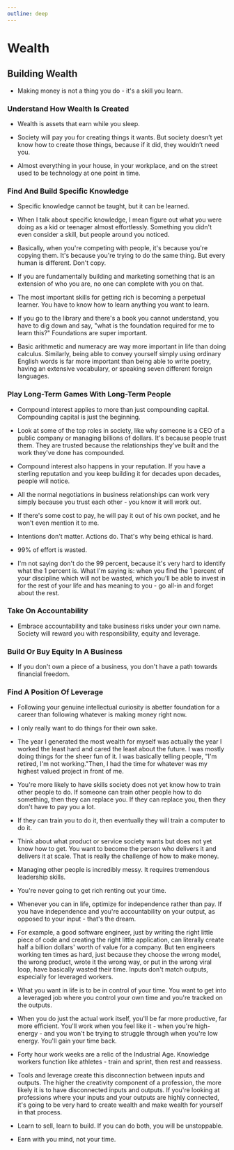 ```yaml
---
outline: deep
---
```


# Wealth

## Building Wealth

- Making money is not a thing you do - it's a skill you learn.

### Understand How Wealth Is Created

- Wealth is assets that earn while you sleep.

- Society will pay you for creating things it wants. But society doesn’t yet know how to create those things, because if it did, they wouldn’t need you.

- Almost everything in your house, in your workplace, and on the street used to be technology at one point in time.

### Find And Build Specific Knowledge

- Specific knowledge cannot be taught, but it can be learned.

- When I talk about specific knowledge, I mean figure out what you were doing as a kid or teenager almost effortlessly. Something you didn't even consider a skill, but people around you noticed.

- Basically, when you're competing with people, it's because you're copying them. It's because you're trying to do the same thing. But every human is different. Don't copy.

- If you are fundamentally building and marketing something that is an extension of who you are, no one can complete with you on that.

- The most important skills for getting rich is becoming a perpetual learner. You have to know how to learn anything you want to learn.

- If you go to the library and there's a book you cannot understand, you have to dig down and say, "what is the foundation required for me to learn this?" Foundations are super important.

- Basic arithmetic and numeracy are way more important in life than doing calculus. Similarly, being able to convey yourself simply using ordinary English words is far more important than being able to write poetry, having an extensive vocabulary, or speaking seven different foreign languages.

### Play Long-Term Games With Long-Term People

- Compound interest applies to more than just compounding capital. Compounding capital is just the beginning.

- Look at some of the top roles in society, like why someone is a CEO of a public company or managing billions of dollars. It's because people trust them. They are trusted because the relationships they've built and the work they've done has compounded.

- Compound interest also happens in your reputation. If you have a sterling reputation and you keep building it for decades upon decades, people will notice.

- All the normal negotiations in business relationships can work very simply because you trust each other - you know it will work out.

- If there's some cost to pay, he will pay it out of his own pocket, and he won't even mention it to me.

- Intentions don't matter. Actions do. That's why being ethical is hard.

- 99% of effort is wasted.

- I'm not saying don't do the 99 percent, because it's very hard to identify what the 1 percent is. What I'm saying is: when you find the 1 percent of your discipline which will not be wasted, which you'll be able to invest in for the rest of your life and has meaning to you - go all-in and forget about the rest.

### Take On Accountability

- Embrace accountability and take business risks under your own name. Society will reward you with responsibility, equity and leverage.

### Build Or Buy Equity In A Business

- If you don't own a piece of a business, you don't have a path towards financial freedom.

### Find A Position Of Leverage

- Following your genuine intellectual curiosity is abetter foundation for a career than following whatever is making money right now.

- I only really want to do things for their own sake.

- The year I generated the most wealth for myself was actually the year I worked the least hard and cared the least about the future. I was mostly doing things for the sheer fun of it. I was basically telling people, "I'm retired, I'm not working."Then, I had the time for whatever was my highest valued project in front of me.

- You're more likely to have skills society does not yet know how to train other people to do. If someone can train other people how to do something, then they can replace you. If they can replace you, then they don't have to pay you a lot.

- If they can train you to do it, then eventually they will train a computer to do it.

- Think about what product or service society wants but does not yet know how to get. You want to become the person who delivers it and delivers it at scale. That is really the challenge of how to make money.

- Managing other people is incredibly messy. It requires tremendous leadership skills.

- You're never going to get rich renting out your time.

- Whenever you can in life, optimize for independence rather than pay. If you have independence and you're accountability on your output, as opposed to your input - that's the dream.

- For example, a good software engineer, just by writing the right little piece of code and creating the right little application, can literally create half a billion dollars' worth of value for a company. But ten engineers working ten times as hard, just because they choose the wrong model, the wrong product, wrote it the wrong way, or put in the wrong viral loop, have basically wasted their time. Inputs don't match outputs, especially for leveraged workers.

- What you want in life is to be in control of your time. You want to get into a leveraged job where you control your own time and you're tracked on the outputs.

- When you do just the actual work itself, you'll be far more productive, far more efficient. You'll work when you feel like it - when you're high-energy - and you won't be trying to struggle through when you're low energy. You'll gain your time back.

- Forty hour work weeks are a relic of the Industrial Age. Knowledge workers function like athletes - train and sprint, then rest and reassess.

- Tools and leverage create this disconnection between inputs and outputs. The higher the creativity component of a profession, the more likely it is to have disconnected inputs and outputs. If you're looking at professions where your inputs and your outputs are highly connected, it's going to be very hard to create wealth and make wealth for yourself in that process.

- Learn to sell, learn to build. If you can do both, you will be unstoppable.

- Earn with you mind, not your time.

